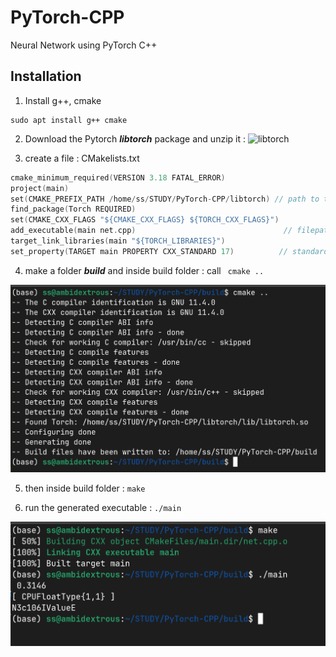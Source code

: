 # PyTorch-CPP

Neural Network using PyTorch C++

## Installation

1. Install g++, cmake

```
sudo apt install g++ cmake
```

2. Download the Pytorch ***libtorch*** package and unzip it : ![libtorch]('https://download.pytorch.org/libtorch/cpu/libtorch-shared-with-deps-2.2.2%2Bcpu.zip')

3. create a file : CMakelists.txt

```c++
cmake_minimum_required(VERSION 3.18 FATAL_ERROR)
project(main)
set(CMAKE_PREFIX_PATH /home/ss/STUDY/PyTorch-CPP/libtorch) // path to torchlib after unzip
find_package(Torch REQUIRED)
set(CMAKE_CXX_FLAGS "${CMAKE_CXX_FLAGS} ${TORCH_CXX_FLAGS}")
add_executable(main net.cpp)                                 // filepath of of .cpp file 
target_link_libraries(main "${TORCH_LIBRARIES}")
set_property(TARGET main PROPERTY CXX_STANDARD 17)          // standard to 17

```

4. make a folder ***build*** and inside build folder : call ``` cmake ..```

![image_cmake](<Screenshot from 2024-04-19 22-31-42.png>)

5. then inside build folder : ```make```

6. run the generated executable : ```./main```

![image_make](<Screenshot from 2024-04-19 22-33-27.png>)

